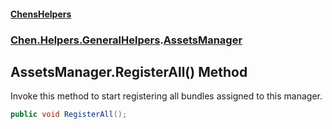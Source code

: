 #### [ChensHelpers](./index 'index')
### [Chen.Helpers.GeneralHelpers](./Chen-Helpers-GeneralHelpers 'Chen.Helpers.GeneralHelpers').[AssetsManager](./Chen-Helpers-GeneralHelpers-AssetsManager 'Chen.Helpers.GeneralHelpers.AssetsManager')
## AssetsManager.RegisterAll() Method
Invoke this method to start registering all bundles assigned to this manager.  
```csharp
public void RegisterAll();
```
